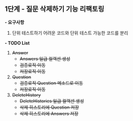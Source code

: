 ## 1단계 - 질문 삭제하기 기능 리팩토링
**- 요구사항**
1. 단위 테스트하기 어려운 코드와 단위 테스트 가능한 코드를 분리

**- TODO List**

1. ~~Answer~~
   - ~~Answers 일급 컬랙션 생성~~
   - ~~검증로직 이동~~
   - ~~저장로직 이동~~
2. ~~Question~~
   - ~~검증로직 Question 메소드로 이동~~
   - ~~저장로직 이동~~
3. ~~DeleteHistory~~
   - ~~DeleteHistories 일급 컬랙션 생성~~
   - ~~삭제 히스토리에 Question 저장~~
   - ~~삭제 히스토리에 Answers 저장~~
      